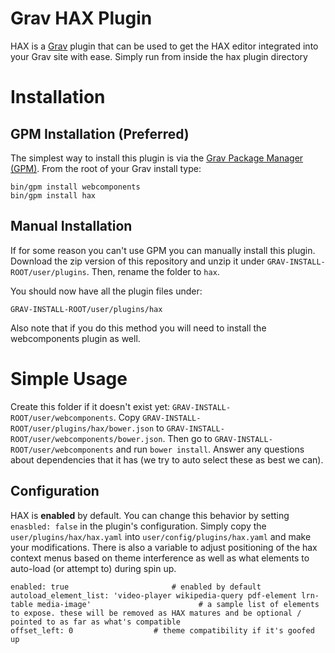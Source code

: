 # Grav HAX Plugin

HAX is a [Grav](http://github.com/getgrav/grav) plugin that can be used to get the HAX editor integrated into your Grav site with ease. Simply run from inside the hax plugin directory

# Installation

## GPM Installation (Preferred)

The simplest way to install this plugin is via the [Grav Package Manager (GPM)](http://learn.getgrav.org/advanced/grav-gpm).  From the root of your Grav install type:

    bin/gpm install webcomponents
    bin/gpm install hax

## Manual Installation

If for some reason you can't use GPM you can manually install this plugin. Download the zip version of this repository and unzip it under `GRAV-INSTALL-ROOT/user/plugins`. Then, rename the folder to `hax`.

You should now have all the plugin files under:

	GRAV-INSTALL-ROOT/user/plugins/hax

Also note that if you do this method you will need to install the webcomponents plugin as well.

# Simple Usage

Create this folder if it doesn't exist yet: `GRAV-INSTALL-ROOT/user/webcomponents`. Copy `GRAV-INSTALL-ROOT/user/plugins/hax/bower.json` to `GRAV-INSTALL-ROOT/user/webcomponents/bower.json`. Then go to `GRAV-INSTALL-ROOT/user/webcomponents` and run `bower install`. Answer any questions about dependencies that it has (we try to auto select these as best we can).

## Configuration

HAX is **enabled** by default.  You can change this behavior by setting `enasbled: false` in the plugin's configuration.  Simply copy the `user/plugins/hax/hax.yaml` into `user/config/plugins/hax.yaml` and make your modifications. There is also a variable to adjust positioning of the hax context menus based on theme interference as well as what elements to auto-load (or attempt to) during spin up.

```
enabled: true                       # enabled by default
autoload_element_list: 'video-player wikipedia-query pdf-element lrn-table media-image'                        # a sample list of elements to expose. these will be removed as HAX matures and be optional / pointed to as far as what's compatible
offset_left: 0                  # theme compatibility if it's goofed up

